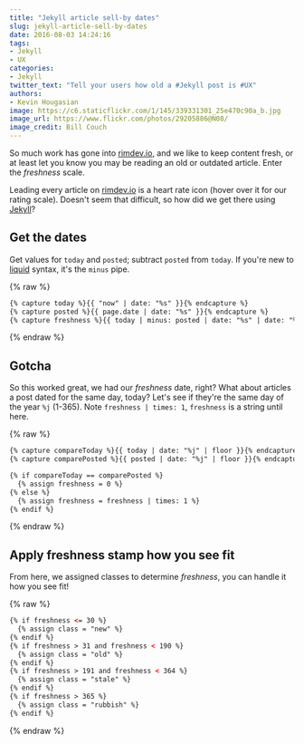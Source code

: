 ```yaml
---
title: "Jekyll article sell-by dates"
slug: jekyll-article-sell-by-dates
date: 2016-08-03 14:24:16
tags:
- Jekyll
- UX
categories: 
- Jekyll
twitter_text: "Tell your users how old a #Jekyll post is #UX"
authors: 
- Kevin Hougasian
image: https://c6.staticflickr.com/1/145/339331301_25e470c90a_b.jpg
image_url: https://www.flickr.com/photos/29205886@N08/
image_credit: Bill Couch
---
```

So much work has gone into [rimdev.io](https://rimdev.io), and we like to keep content fresh, or at least let you know you may be reading an old or outdated article. Enter the _freshness_ scale.

Leading every article on [rimdev.io](https://rimdev.io) is a heart rate icon (hover over it for our rating scale). Doesn't seem that difficult, so how did we get there using [Jekyll](https://jekyllrb.com)?

## Get the dates

Get values for `today` and `posted`; subtract `posted` from `today`. If you're new to [liquid](https://github.com/Shopify/liquid/wiki/Liquid-for-Designers) syntax, it's the `minus` pipe.

{% raw %}
```html
{% capture today %}{{ "now" | date: "%s" }}{% endcapture %}
{% capture posted %}{{ page.date | date: "%s" }}{% endcapture %}
{% capture freshness %}{{ today | minus: posted | date: "%s" | date: "%j" | floor }}{% endcapture %}
```
{% endraw %}

## Gotcha

So this worked great, we had our _freshness_ date, right? What about articles a post dated for the same day, today? Let's see if they're the same day of the year `%j` (1-365). Note `freshness | times: 1`, `freshness` is a string until here.

{% raw %}
```html
{% capture compareToday %}{{ today | date: "%j" | floor }}{% endcapture %}
{% capture comparePosted %}{{ posted | date: "%j" | floor }}{% endcapture %}

{% if compareToday == comparePosted %}
  {% assign freshness = 0 %}
{% else %}
  {% assign freshness = freshness | times: 1 %}
{% endif %}
```
{% endraw %}

## Apply freshness stamp how you see fit

From here, we assigned classes to determine _freshness_, you can handle it how you see fit!

{% raw %}
```html
{% if freshness <= 30 %}
  {% assign class = "new" %}
{% endif %}
{% if freshness > 31 and freshness < 190 %}
  {% assign class = "old" %}
{% endif %}
{% if freshness > 191 and freshness < 364 %}
  {% assign class = "stale" %}
{% endif %}
{% if freshness > 365 %}
  {% assign class = "rubbish" %}
{% endif %}
```
{% endraw %}
